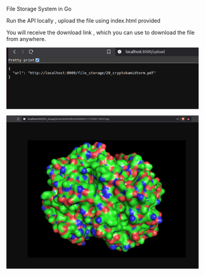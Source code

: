 File Storage System in Go

Run the API locally , upload the file using index.html provided 

You will receive the download link , which you can use to download the file from anywhere.

![Download URL image](image.png)

![Image/file returned](image-1.png)